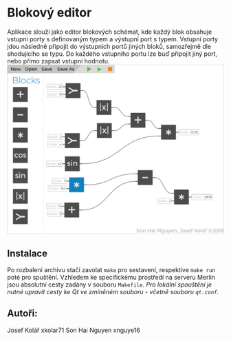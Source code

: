 # Blokový editor
Aplikace slouží jako editor blokových schémat, kde každý blok obsahuje vstupní porty s definovaným typem a výstupní port s typem.
Vstupní porty jdou následně připojit do výstupních portů jiných bloků, samozřejmě dle shodujícího se typu.
Do každého vstupního portu lze buď připojit jiný port, nebo přímo zapsat vstupní hodnotu. 
![Screenshot](./screenshot.png)

## Instalace
Po rozbalení archivu stačí zavolat `make` pro sestavení, respektive `make run` poté pro spuštění.
Vzhledem ke specifickému prostředí na serveru Merlin jsou absolutní cesty zadány v souboru `Makefile`.
_Pro lokální spouštění je nutné upravit cesty ke Qt ve zmíněném souboru - včetně souboru `qt.conf`._

## Autoři:
Josef Kolář xkolar71
Son Hai Nguyen xnguye16